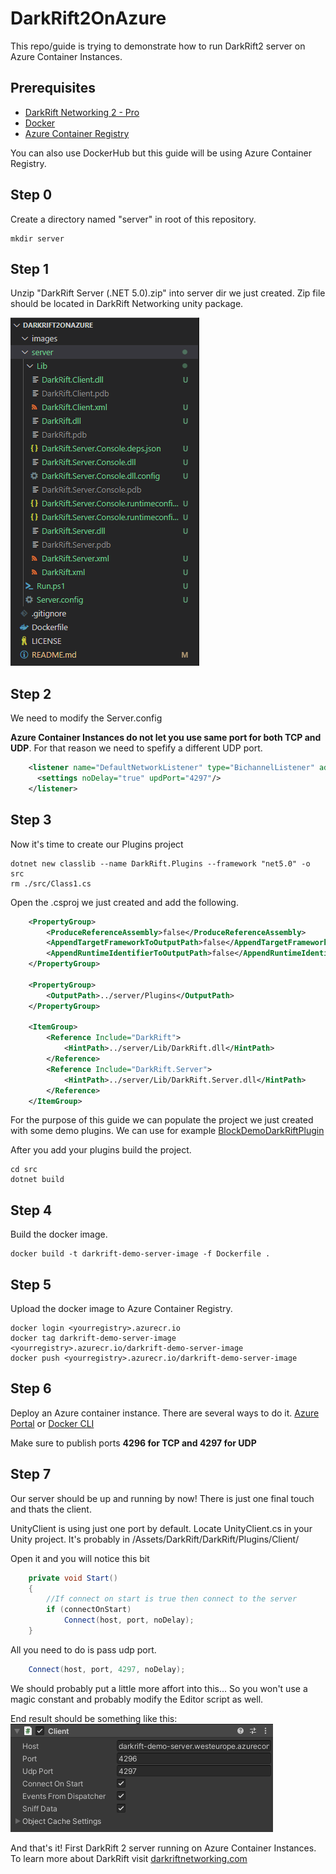 # DarkRift2OnAzure
This repo/guide is trying to demonstrate how to run DarkRift2 server on Azure Container Instances.

## Prerequisites
 - [DarkRift Networking 2 - Pro](https://assetstore.unity.com/packages/tools/network/darkrift-networking-2-pro-95399)
 - [Docker](https://docs.docker.com/desktop/)
 - [Azure Container Registry](https://docs.microsoft.com/en-us/azure/container-registry/container-registry-get-started-portal#:~:text=Azure%20Container%20Registry%20is%20a,instance%20with%20the%20Azure%20portal.)

 You can also use DockerHub but this guide will be using Azure Container Registry.

## Step 0

Create a directory named "server" in root of this repository.

```
mkdir server
```

## Step 1
Unzip "DarkRift Server (.NET 5.0).zip" into server dir we just created. 
Zip file should be located in DarkRift Networking unity package.

![Content of server dir](images/server_dir.png)

## Step 2

We need to modify the Server.config

**Azure Container Instances do not let you use same port for both TCP and UDP**. 
For that reason we need to spefify a different UDP port.
```xml
    <listener name="DefaultNetworkListener" type="BichannelListener" address="0.0.0.0" port="4296">
      <settings noDelay="true" updPort="4297"/>
    </listener>
```

## Step 3
Now it's time to create our Plugins project
```
dotnet new classlib --name DarkRift.Plugins --framework "net5.0" -o src
rm ./src/Class1.cs
```
Open the .csproj we just created and add the following.
```xml
	<PropertyGroup>
		<ProduceReferenceAssembly>false</ProduceReferenceAssembly>
		<AppendTargetFrameworkToOutputPath>false</AppendTargetFrameworkToOutputPath>
		<AppendRuntimeIdentifierToOutputPath>false</AppendRuntimeIdentifierToOutputPath>
	</PropertyGroup>

	<PropertyGroup>
		<OutputPath>../server/Plugins</OutputPath>
	</PropertyGroup>

	<ItemGroup>
		<Reference Include="DarkRift">
			<HintPath>../server/Lib/DarkRift.dll</HintPath>
		</Reference>
		<Reference Include="DarkRift.Server">
			<HintPath>../server/Lib/DarkRift.Server.dll</HintPath>
		</Reference>
	</ItemGroup>
```

For the purpose of this guide we can populate the project we just created with some demo plugins.
We can use for example [BlockDemoDarkRiftPlugin](https://github.com/DarkRiftNetworking/BlockDemoDarkRiftPlugin/tree/master/BlockDemoDarkRiftPlugin)

After you add your plugins build the project.
```
cd src
dotnet build
```

## Step 4
Build the docker image.
```
docker build -t darkrift-demo-server-image -f Dockerfile .
```

## Step 5
Upload the docker image to Azure Container Registry. 
```
docker login <yourregistry>.azurecr.io
docker tag darkrift-demo-server-image <yourregistry>.azurecr.io/darkrift-demo-server-image
docker push <yourregistry>.azurecr.io/darkrift-demo-server-image
```

## Step 6
Deploy an Azure container instance. There are several ways to do it.
[Azure Portal](https://docs.microsoft.com/en-us/azure/container-instances/container-instances-quickstart-portal)
or
[Docker CLI](https://docs.docker.com/cloud/aci-integration/)

Make sure to publish ports **4296 for TCP and 4297 for UDP**

## Step 7
Our server should be up and running by now! There is just one final touch and thats the client.

UnityClient is using just one port by default. Locate UnityClient.cs in your Unity project.
It's probably in /Assets/DarkRift/DarkRift/Plugins/Client/

Open it and you will notice this bit
```csharp
	private void Start()
	{
		//If connect on start is true then connect to the server
		if (connectOnStart)
			Connect(host, port, noDelay);
	}
```

All you need to do is pass udp port.
```csharp
	Connect(host, port, 4297, noDelay);
```

We should probably put a little more affort into this...
So you won't use a magic constant and probably modify the Editor script as well.

End result should be something like this:
![UnityClient](images/unity_client.png)

And that's it! First DarkRift 2 server running on Azure Container Instances.
To learn more about DarkRift visit [darkriftnetworking.com](https://www.darkriftnetworking.com/)
